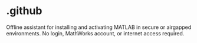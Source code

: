 # .github
Offline assistant for installing and activating MATLAB in secure or airgapped environments. No login, MathWorks account, or internet access required.
